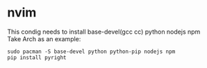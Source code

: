 # nvim
This condig needs to install base-devel(gcc cc) python nodejs npm<br>
Take Arch as an example:
```shell
sudo pacman -S base-devel python python-pip nodejs npm
pip install pyright
```


